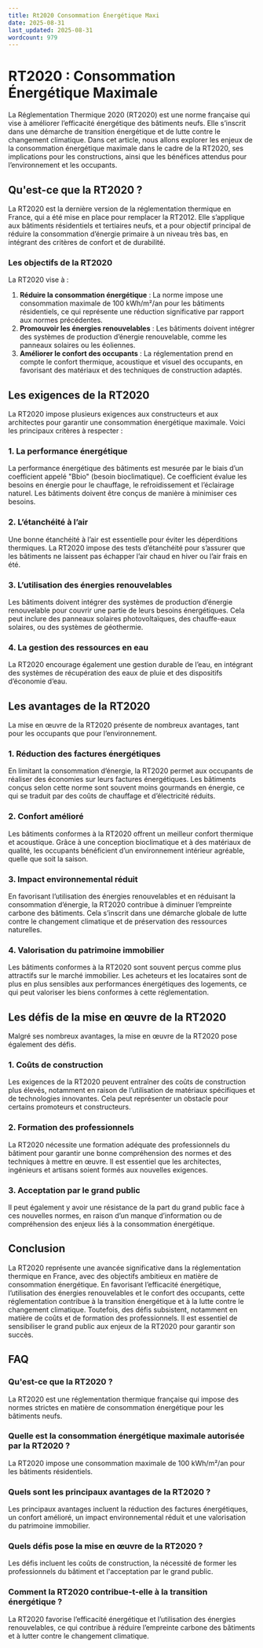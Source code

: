 ```yaml
---
title: Rt2020 Consommation Énergétique Maxi
date: 2025-08-31
last_updated: 2025-08-31
wordcount: 979
---
```


# RT2020 : Consommation Énergétique Maximale

La Réglementation Thermique 2020 (RT2020) est une norme française qui vise à améliorer l’efficacité énergétique des bâtiments neufs. Elle s’inscrit dans une démarche de transition énergétique et de lutte contre le changement climatique. Dans cet article, nous allons explorer les enjeux de la consommation énergétique maximale dans le cadre de la RT2020, ses implications pour les constructions, ainsi que les bénéfices attendus pour l’environnement et les occupants.

## Qu'est-ce que la RT2020 ?

La RT2020 est la dernière version de la réglementation thermique en France, qui a été mise en place pour remplacer la RT2012. Elle s’applique aux bâtiments résidentiels et tertiaires neufs, et a pour objectif principal de réduire la consommation d’énergie primaire à un niveau très bas, en intégrant des critères de confort et de durabilité.

### Les objectifs de la RT2020

La RT2020 vise à :

1. **Réduire la consommation énergétique** : La norme impose une consommation maximale de 100 kWh/m²/an pour les bâtiments résidentiels, ce qui représente une réduction significative par rapport aux normes précédentes.
2. **Promouvoir les énergies renouvelables** : Les bâtiments doivent intégrer des systèmes de production d’énergie renouvelable, comme les panneaux solaires ou les éoliennes.
3. **Améliorer le confort des occupants** : La réglementation prend en compte le confort thermique, acoustique et visuel des occupants, en favorisant des matériaux et des techniques de construction adaptés.

## Les exigences de la RT2020

La RT2020 impose plusieurs exigences aux constructeurs et aux architectes pour garantir une consommation énergétique maximale. Voici les principaux critères à respecter :

### 1. La performance énergétique

La performance énergétique des bâtiments est mesurée par le biais d’un coefficient appelé "Bbio" (besoin bioclimatique). Ce coefficient évalue les besoins en énergie pour le chauffage, le refroidissement et l’éclairage naturel. Les bâtiments doivent être conçus de manière à minimiser ces besoins.

### 2. L’étanchéité à l’air

Une bonne étanchéité à l’air est essentielle pour éviter les déperditions thermiques. La RT2020 impose des tests d’étanchéité pour s’assurer que les bâtiments ne laissent pas échapper l’air chaud en hiver ou l’air frais en été.

### 3. L’utilisation des énergies renouvelables

Les bâtiments doivent intégrer des systèmes de production d’énergie renouvelable pour couvrir une partie de leurs besoins énergétiques. Cela peut inclure des panneaux solaires photovoltaïques, des chauffe-eaux solaires, ou des systèmes de géothermie.

### 4. La gestion des ressources en eau

La RT2020 encourage également une gestion durable de l’eau, en intégrant des systèmes de récupération des eaux de pluie et des dispositifs d’économie d’eau.

## Les avantages de la RT2020

La mise en œuvre de la RT2020 présente de nombreux avantages, tant pour les occupants que pour l’environnement.

### 1. Réduction des factures énergétiques

En limitant la consommation d’énergie, la RT2020 permet aux occupants de réaliser des économies sur leurs factures énergétiques. Les bâtiments conçus selon cette norme sont souvent moins gourmands en énergie, ce qui se traduit par des coûts de chauffage et d’électricité réduits.

### 2. Confort amélioré

Les bâtiments conformes à la RT2020 offrent un meilleur confort thermique et acoustique. Grâce à une conception bioclimatique et à des matériaux de qualité, les occupants bénéficient d’un environnement intérieur agréable, quelle que soit la saison.

### 3. Impact environnemental réduit

En favorisant l’utilisation des énergies renouvelables et en réduisant la consommation d’énergie, la RT2020 contribue à diminuer l’empreinte carbone des bâtiments. Cela s’inscrit dans une démarche globale de lutte contre le changement climatique et de préservation des ressources naturelles.

### 4. Valorisation du patrimoine immobilier

Les bâtiments conformes à la RT2020 sont souvent perçus comme plus attractifs sur le marché immobilier. Les acheteurs et les locataires sont de plus en plus sensibles aux performances énergétiques des logements, ce qui peut valoriser les biens conformes à cette réglementation.

## Les défis de la mise en œuvre de la RT2020

Malgré ses nombreux avantages, la mise en œuvre de la RT2020 pose également des défis.

### 1. Coûts de construction

Les exigences de la RT2020 peuvent entraîner des coûts de construction plus élevés, notamment en raison de l’utilisation de matériaux spécifiques et de technologies innovantes. Cela peut représenter un obstacle pour certains promoteurs et constructeurs.

### 2. Formation des professionnels

La RT2020 nécessite une formation adéquate des professionnels du bâtiment pour garantir une bonne compréhension des normes et des techniques à mettre en œuvre. Il est essentiel que les architectes, ingénieurs et artisans soient formés aux nouvelles exigences.

### 3. Acceptation par le grand public

Il peut également y avoir une résistance de la part du grand public face à ces nouvelles normes, en raison d’un manque d’information ou de compréhension des enjeux liés à la consommation énergétique.

## Conclusion

La RT2020 représente une avancée significative dans la réglementation thermique en France, avec des objectifs ambitieux en matière de consommation énergétique. En favorisant l’efficacité énergétique, l’utilisation des énergies renouvelables et le confort des occupants, cette réglementation contribue à la transition énergétique et à la lutte contre le changement climatique. Toutefois, des défis subsistent, notamment en matière de coûts et de formation des professionnels. Il est essentiel de sensibiliser le grand public aux enjeux de la RT2020 pour garantir son succès.

## FAQ

### Qu'est-ce que la RT2020 ?

La RT2020 est une réglementation thermique française qui impose des normes strictes en matière de consommation énergétique pour les bâtiments neufs.

### Quelle est la consommation énergétique maximale autorisée par la RT2020 ?

La RT2020 impose une consommation maximale de 100 kWh/m²/an pour les bâtiments résidentiels.

### Quels sont les principaux avantages de la RT2020 ?

Les principaux avantages incluent la réduction des factures énergétiques, un confort amélioré, un impact environnemental réduit et une valorisation du patrimoine immobilier.

### Quels défis pose la mise en œuvre de la RT2020 ?

Les défis incluent les coûts de construction, la nécessité de former les professionnels du bâtiment et l'acceptation par le grand public.

### Comment la RT2020 contribue-t-elle à la transition énergétique ?

La RT2020 favorise l’efficacité énergétique et l’utilisation des énergies renouvelables, ce qui contribue à réduire l’empreinte carbone des bâtiments et à lutter contre le changement climatique.